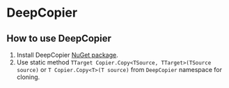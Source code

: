 # DeepCopier
## How to use DeepCopier

1. Install DeepCopier [NuGet package](https://www.nuget.org/packages/DeepCopier/).
1. Use static method `TTarget Copier.Copy<TSource, TTarget>(TSource source)` or `T Copier.Copy<T>(T source)` from `DeepCopier` namespace for cloning.
